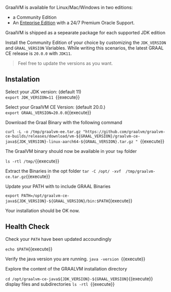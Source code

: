 GraalVM is available for Linux/Mac/Windows in two editions: 
* a Community Edition 
* An [Enteprise Edition](https://www.oracle.com/downloads/graalvm-downloads.html) with a 24/7 Premium Oracle Support.

GraalVM is shipped as a sepearate package for each supported JDK edition 

Install the Community Edition of your choice by customizing the  `JDK_VERSION` and `GRAAL_VERSION` Variables.
While writing this scenarios, the latest GRAAL CE release is `20.0.0`  with   `JDK11`.
> Feel free to update the versions as you want.


## Instalation

Select your JDK version: (default 11) <br> `export JDK_VERSION=11 `{{execute}} <br>

Select your GraalVM CE Version: (default 20.0.)<br>`export GRAAL_VERSION=20.0.0`{{execute}}


Download the Graal Binary with the following command 

`curl -L -o /tmp/graalvm-ee.tar.gz "https://github.com/graalvm/graalvm-ce-builds/releases/download/vm-${GRAAL_VERSION}/graalvm-ce-java${JDK_VERSION}-linux-aarch64-${GRAAL_VERSION}.tar.gz
" `{{execute}}

The GraalVM binary should now be available in your `tmp` folder 

`ls -rtl /tmp/`{{execute}}

Extract the Binaries in the opt folder
`tar -C /opt/ -xvf  /tmp/graalvm-ce.tar.gz`{{execute}}

Update your PATH with to include GRAAL Binaries

`export PATH=/opt/graalvm-ce-java${JDK_VERSION}-${GRAAL_VERSION}/bin:$PATH`{{execute}}

Your installation should be OK now.


## Health Check 

Check your `PATH`  have been updated accoundingly

`echo $PATH`{{execute}}


Verify the java version you are running. 
`java -version `{{execute}}

Explore the content of the GRAALVM installation directory 

`cd /opt/graalvm-ce-java${JDK_VERSION}-${GRAAL_VERSION}`{{execute}}
display files and subdirectories
`ls -rtl `{{execute}}
